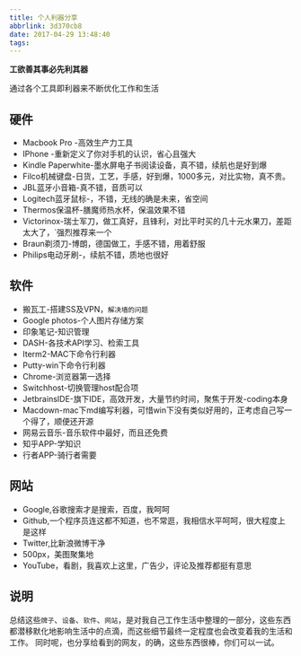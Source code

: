 ```yaml
---
title: 个人利器分享
abbrlink: 3d370cb8
date: 2017-04-29 13:48:40
tags:
---
```


**工欲善其事必先利其器**

通过各个工具即利器来不断优化工作和生活

## 硬件

+ Macbook Pro -高效生产力工具
+ IPhone -重新定义了你对手机的认识，省心且强大
+ Kindle Paperwhite-墨水屏电子书阅读设备，真不错，续航也是好到爆
+ Filco机械键盘-日货，工艺，手感，好到爆，1000多元，对比实物，真不贵。
+ JBL蓝牙小音箱-真不错，音质可以
+ Logitech蓝牙鼠标-，不错，无线的确是未来，省空间
+ Thermos保温杯-膳魔师热水杯，保温效果不错
+ Victorinox-瑞士军刀，做工真好，且锋利，对比平时买的几十元水果刀，差距太大了，`强烈推荐来一个
+ Braun剃须刀-博朗，德国做工，手感不错，用着舒服
+ Philips电动牙刷-，续航不错，质地也很好

## 软件

+ 搬瓦工-搭建SS及VPN，`解决墙的问题`
+ Google photos-个人图片存储方案
+ 印象笔记-知识管理
+ DASH-各技术API学习、检索工具
+ Iterm2-MAC下命令行利器
+ Putty-win下命令行利器
+ Chrome-浏览器第一选择
+ Switchhost-切换管理host配合项
+ JetbrainsIDE-旗下IDE，高效开发，大量节约时间，聚焦于开发-coding本身
+ Macdown-mac下md编写利器，可惜win下没有类似好用的，正考虑自己写一个得了，顺便还开源
+ 网易云音乐-音乐软件中最好，而且还免费
+ 知乎APP-学知识
+ 行者APP-骑行者需要

## 网站

+ Google,谷歌搜索才是搜索，百度，我呵呵
+ Github,一个程序员连这都不知道，也不常逛，我相信水平呵呵，很大程度上是这样
+ Twitter,比新浪微博干净
+ 500px，美图聚集地
+ YouTube，看剧，我喜欢上这里，广告少，评论及推荐都挺有意思



## 说明

总结这些`牌子`、`设备`、`软件`、`网站`，是对我自己工作生活中整理的一部分，这些东西都潜移默化地影响生活中的点滴，而这些细节最终一定程度也会改变着我的生活和工作。
同时呢，也分享给看到的网友，的确，这些东西很棒，你们可以一试。